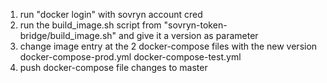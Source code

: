 1. run "docker login" with sovryn account cred 
2. run the build_image.sh script from "sovryn-token-bridge/build_image.sh" and give it a version as parameter
3. change image entry at the 2 docker-compose files with the new version
  docker-compose-prod.yml
  docker-compose-test.yml
4. push docker-compose file changes to master
